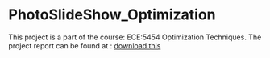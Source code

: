 # PhotoSlideShow_Optimization

This project is a part of the course: ECE:5454 Optimization Techniques. The project report can be found at : <a href="data/Rajesh_Chieh_Report.pdf" download="PhotoSlideShowOptimization.pdf">download this</a>
